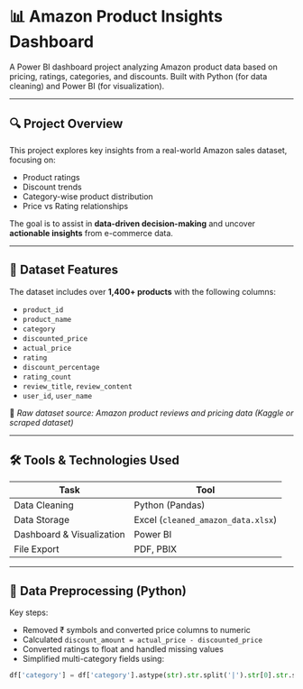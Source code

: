 # 📊 Amazon Product Insights Dashboard

A Power BI dashboard project analyzing Amazon product data based on pricing, ratings, categories, and discounts. Built with Python (for data cleaning) and Power BI (for visualization).

---

## 🔍 Project Overview

This project explores key insights from a real-world Amazon sales dataset, focusing on:

- Product ratings
- Discount trends
- Category-wise product distribution
- Price vs Rating relationships

The goal is to assist in **data-driven decision-making** and uncover **actionable insights** from e-commerce data.

---

## 📁 Dataset Features

The dataset includes over **1,400+ products** with the following columns:

- `product_id`
- `product_name`
- `category`
- `discounted_price`
- `actual_price`
- `rating`
- `discount_percentage`
- `rating_count`
- `review_title`, `review_content`
- `user_id`, `user_name`

📝 *Raw dataset source: Amazon product reviews and pricing data (Kaggle or scraped dataset)*

---

## 🛠 Tools & Technologies Used

| Task | Tool |
|------|------|
| Data Cleaning | Python (Pandas) |
| Data Storage | Excel (`cleaned_amazon_data.xlsx`) |
| Dashboard & Visualization | Power BI |
| File Export | PDF, PBIX |

---

## 🧹 Data Preprocessing (Python)

Key steps:
- Removed ₹ symbols and converted price columns to numeric
- Calculated `discount_amount = actual_price - discounted_price`
- Converted ratings to float and handled missing values
- Simplified multi-category fields using:
```python
df['category'] = df['category'].astype(str).str.split('|').str[0].str.strip()
